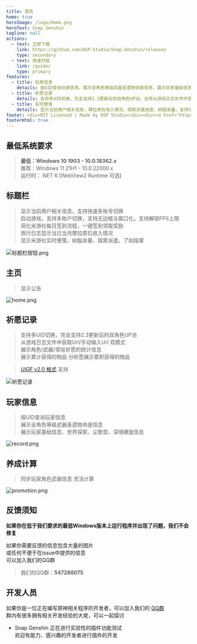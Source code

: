 ```yaml
---
title: 首页
home: true
heroImage: /logo/Home.png
heroText: Snap Genshin
tagline: null
actions:
  - text: 立即下载
    link: https://github.com/DGP-Studio/Snap.Genshin/releases
    type: secondary
  - text: 快速开始
    link: /guide/
    type: primary
features:
  - title: 玩家信息
    details: 按UID查询玩家信息，展示全角色等级武器圣遗物命座信息，展示玩家基础信息、世界探索、尘歌壶、深境螺旋信息
  - title: 祈愿记录
    details: 支持多UID切换，完全支持2.3更新后的双角色UP池。支持从游戏日志文件中获取数据及手动输入Url。
  - title: 实时便笺
    details: 显示当前用户相关信息，摩拉原石收入情况，探索派遣进度，树脂余量。支持快速多账号切换，无边框与窗口化，解锁FPS上限。一键领取签到奖励。
footer: <div>MIT Licensed | Made by DGP Studio</div><div><a href="https://beian.miit.gov.cn" target="_blank">备案号：辽ICP备2022000967号</a></div>
footerHtml: true
---
```


## 最低系统要求

> **最低：Windows 10 1903 - 10.0.18362.x**  
> 推荐：Windows 11 21H1 - 10.0.22000.x  
> 运行时：.NET 6 [WebView2 Runtime 可选]

## 标题栏

> 显示当前用户相关信息，支持快速多账号切换  
> 启动游戏，支持多账户切换，支持无边框与窗口化，支持解锁FPS上限  
> 简化米游社每日签到流程，一键签到领取奖励  
> 旅行日志显示当日当月摩拉原石收入情况   
> 显示米游社实时便笺，树脂余量、探索派遣，了如指掌

![标题栏按钮.png](/img/titlebarbuttons.png)

## 主页

> 显示公告

![home.png](/img/home.png)

## 祈愿记录

> 支持多UID切换，完全支持2.3更新后的双角色UP池  
> 从游戏日志文件中获取Url/手动输入Url 双模式  
> 展示角色/武器/常驻祈愿的统计信息  
> 展示累计获得的物品 分祈愿展示累积获得的物品

> [UIGF v2.0 格式](https://github.com/DGP-Studio/Snap.Genshin/wiki/StandardFormat) 支持

![祈愿记录](/img/gacha.png)

## 玩家信息

> 按UID查询玩家信息  
> 展示全角色等级武器圣遗物命座信息  
> 展示玩家基础信息、世界探索、尘歌壶、深境螺旋信息

![record.png](/img/record.png)

## 养成计算

> 同步玩家角色武器信息
> 灵活计算

![promotion.png](/img/promotion.png)

## 反馈须知

**如果你在低于我们要求的最低Windows版本上运行程序并出现了问题，我们不会修复**

如果你需要反馈的信息包含大量的图片  
或任何不便于在issue中提供的信息  
可以加入我们的QQ群

> 我们的QQ群：**547288075**

## 开发人员

如果你是一位正在编写原神相关程序的开发者，可以加入我们的 [QQ群](https://jq.qq.com/?_wv=1027&k=eRWfi3oh)  
群内有很多拥有相关开发经验的大佬，可以一起探讨

* Snap Genshin 正在进行实验性的插件功能测试  
  欢迎有能力、感兴趣的开发者进行插件的开发